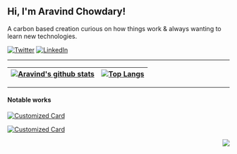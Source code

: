 ## Hi, I'm Aravind Chowdary!

A carbon based creation curious on how things work & always wanting to learn new technologies.

[![Twitter](https://img.shields.io/badge/Twitter-kamaravichow-blue/?style=for-the-badge&logo=appveyor)](https://www.twitter.com/kamaravichow)
[![LinkedIn](https://img.shields.io/badge/LinkedIn-kamaravichow-blue/?style=for-the-badge&logo=appveyor)](https://www.linkedin.com/in/kamaravichow/)

---
|[![Aravind's github stats](https://github-readme-streak-stats.herokuapp.com/?user=kamaravichow)](https://github.com/kamaravichow/?tab=repositories)|[![Top Langs](https://github-readme-stats.vercel.app/api/top-langs/?username=kamaravichow&langs_count=8&hide=css,html&layout=compact)](https://github.com/kamaravichow/?tab=repositories)|
|---|---|

---

#### Notable works

[![Customized Card](https://github-readme-stats.vercel.app/api/pin?username=kamaravichow&repo=safe-dot-android)](https://github.com/kamaravichow/safe-dot-android)

[![Customized Card](https://github-readme-stats.vercel.app/api/pin?username=kamaravichow&repo=multi-select-grid-view-flutter)](https://github.com/kamaravichow/multi-select-grid-view-flutter)



<img src="https://komarev.com/ghpvc/?username=kamaravichow&color=blue&style=flat-square" align="right" />




